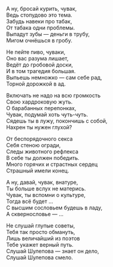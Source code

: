 А ну, бросай курить, чувак,  
Ведь стопудово это тема.  
Забудь навеки про табак,  
От табака одни проблемы.  
Выпадут зубы — деньги в трубу,  
Мигом очнёшься в гробу.  

Не пейте пиво, чуваки,  
Оно вас разума лишает,  
Ведёт до гробовой доски,  
И в том трагедия большая.  
Выпьешь немножко — сам себе рад,  
Торной дорожкой в ад.  

Включать не надо на всю громкость  
Свою хардроковую жуть.  
О барабанных перепонках,  
Чувак, подумай хоть чуть-чуть.  
Сядешь ты в лужу, покончишь с собой,  
Нахрен ты нужен глухой?  

От беспорядочного секса  
Себя стеною огради,  
Следы животного рефлекса  
В себе ты должен победить.  
Много горячих и страстных сердец  
Страшный имели конец.  

А ну, давай, чувак, внатуре,  
Ты больше вслух не матерись.  
Чувак, ты вспомни о культуре,  
Тогда всё будет ...  
С высшим сословьем будешь в ладу,  
А сквернословье — ...  

Не слушай глупые советы,  
Тебя так просто обмануть,  
Лишь величайший из поэтов  
Тебе укажет верный путь.  
Слушай Шулепова — знает он дело,  
Слушай Шулепова смело.  
